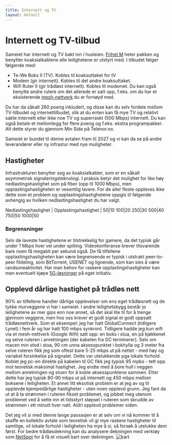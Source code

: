```yaml
---
title: Internett og TV
layout: default
---
```


# Internett og TV-tilbud
[mesh]: https://www.tek.no/samletest/i/15VdOM/billig-mesh-nettverk-2023
[frihet-m]: https://crm-kampanje.telenor.no/wp-content/uploads/sites/8/dok/Frihet_M_sept_2022.pdf
Sameiet har internett og TV bakt inn i husleien. [Frihet M][frihet-m] heter pakken og benytter koaksialkablene alle leilighetene er utstyrt med. I tilbudet følger følgende med:
- Te-We Boks II (TV). Kobles til koaksuttaket for tV
- Modem (gir internett). Kobles til det andre koaksuttaket.
- Wifi Ruter II (gir trådløst internett). Kobles til modemet. Du kan også benytte andre rutere om det allerede er satt opp, f.eks. om du har et eksisterende [mesh-nettverk][mesh] du er fornøyd med.

Du har da såkalt 260 poeng inkludert, og disse kan du selv fordele mellom TV-tilbudet og internettilbudet, slik at du enten kan få mye TV og relativt sakte internett eller ikke noe TV og superraskt (500 Mbps) internett. Du kan også betale et mellomlegg for flere poeng og f.eks. ekstra programpakker. Alt dette styrer du gjennom Min Side på Telenor.no.

Sameiet er bundet til denne avtalen fram til 2027 og vi kan da se på andre leverandører eller ny infrastur med nye muligheter.

## Hastigheter
Infrastrukturen benytter seg av koaksialkabler, som er en såkalt asymmetrisk signaleringsteknologi. I praksis betyr det mulighet for like høy nedlastingshastighet som på fiber (opp til 1000 Mbps), men opplastingshastigheten er vesentlig lavere. For de aller fleste oppleves ikke dette som et problem og opplastingshastighetene oppgis til følgende avhengig av hvilken nedlastingshastighet du har valgt.

Nedlastingshastighet | Opplastingshastighet |
50|10
100|20
250|30
500|40
750|50
1000|50

### Begrensninger
Selv de laveste hastighetene er tilstrekkelig for gamere, da det typisk går under 1 Mbps hver vei under spilling. Videokonferanse krever tilsvarende bare noen få megabit per sekund også. De få tilfellene opplastingshastigheten kan være begrensende er typisk i utstrakt peer-to-peer fildeling, som BitTorrent, USENET og lignende, som kan sies å være randsoneaktivitet. Har man behov for raskere opplastingshastigheter kan man eventuelt kjøpe [5G-løsninger][5g] på eget initiativ.

[5g]: https://www.google.com/search?q=tr%C3%A5dl%C3%B8st+bredb%C3%A5nd

## Opplevd dårlige hastighet på trådløs nett
[netspot]: https://www.netspotapp.com
90% av tilfellene handler dårlige opplevelser om ens eget trådløsnett og de tykke murveggene vi har i sameiet. I andre leilighetsbygg består jo leilighetene av mer gips enn noe annet, så det skal lite til for å trenge gjennom veggene, men hos oss krever et godt signal et godt oppsatt trådløsnettverk. Som et eksempel: jeg har hatt GlobalConnect (tidligere Lynet) i fem år og har hatt 100 mbps synkront. Tidligere hadde jeg kun wifi via et mesh-nettverk (Google Wifi) satt opp: en boks i stua, en på kjøkkenet og selve ruteren i anretningen (der kabelen fra GC terminerer). Selv om macen min stod i stua, 90 cm unna aksesspunktet i bokhylla og 3 meter fra selve ruteren fikk jeg som oftest bare 5-25 mbps ut på nettet - med høy og variabel forsinkelse på signalet. Dette var utelukkende pga lokale forhold. Koblet jeg pc-en direkte på kabelen til GC fikk jeg typisk 95 mpbs - tett opp mot teoretisk maksimal hastighet. Jeg endte med å bore hull i veggen mellom anretningen og stuen for å koble aksesspunktene sammen. Etter dette har jeg typisk 80-90 mbps ut på internett og 450 mbps mellom boksene i leiligheten. Et annet litt eksotisk problem er at jeg av og til opplevde kjempedårlige hastigheter - uten noen opplevd grunn. Jeg fant da ut at å ta strømmen i ruteren fikset problemet, og jobbet meg utenom problemet ved å sette inn et tidsstyrt støpsel i ruteren som skrudde av strømmen i ett minutt hver natt. Aldri opplevd problemer siden.

Det jeg vil si med denne lange passasjen er at selv om vi nå kommer til å skaffe en kollektiv avtale som teoretisk vil gi mye raskere hastigheter til samtlige, vil lokale forhold i leiligheten ha mye å si, så forsøk å utelukke dem først. For bedre trådløsdekning kan du analysere dekningen med verktøy som [NetSpot][netspot] for å få et visuelt kart over dekningen.
![kart](https://www.netspotapp.com/images/index/screens/featureVisualise@2x.png)
